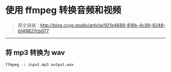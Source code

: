 # 使用 ffmpeg 转换音频和视频

[annotation]: <id> (921e4689-816b-4c99-8248-b149827cb077)
[annotation]: <status> (public)
[annotation]: <create_time> (2019-05-03 11:09:35)
[annotation]: <category> (计算机技术)
[annotation]: <comments> (false)

> 原文链接：<http://blog.ccyg.studio/article/921e4689-816b-4c99-8248-b149827cb077>

---

## 将 mp3 转换为 wav

```sh
ffmpeg -i input.mp3 output.wav
```